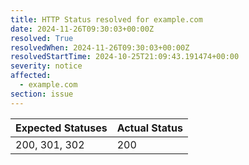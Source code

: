 ```yaml
---
title: HTTP Status resolved for example.com
date: 2024-11-26T09:30:03+00:00Z
resolved: True
resolvedWhen: 2024-11-26T09:30:03+00:00Z
resolvedStartTime: 2024-10-25T21:09:43.191474+00:00
severity: notice
affected:
  - example.com
section: issue
---
```


| Expected Statuses | Actual Status  |
|-------------------|----------------|
| 200, 301, 302 | 200 |
